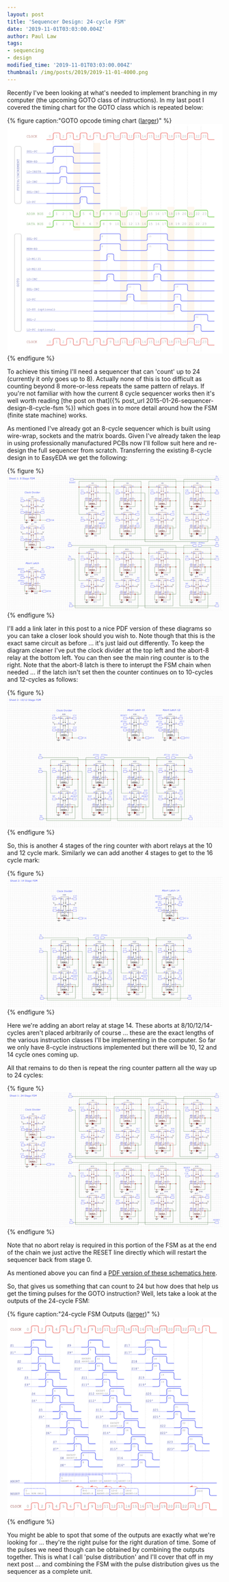 ```yaml
---
layout: post
title: 'Sequencer Design: 24-cycle FSM'
date: '2019-11-01T03:03:00.004Z'
author: Paul Law
tags:
- sequencing
- design
modified_time: '2019-11-01T03:03:00.004Z'
thumbnail: /img/posts/2019/2019-11-01-4000.png
---
```


Recently I've been looking at what's needed to implement branching in my computer (the upcoming GOTO class of instructions).
In my last post I covered the timing chart for the GOTO class which is repeated below:

{% figure caption:"GOTO opcode timing chart ([larger](/assets/img/posts/2019/2019-10-06-1004.png))" %}![GOTO opcode timing chart](/assets/img/posts/2019/2019-10-06-0004.png){% endfigure %}

To achieve this timing I'll need a sequencer that can 'count' up to 24 (currently it only goes up to 8). Actually none of this
is too difficult as counting beyond 8 more-or-less repeats the same pattern of relays. If you're not familiar with how the
current 8 cycle sequencer works then it's well worth reading
[the post on that]({% post_url 2015-01-26-sequencer-design-8-cycle-fsm %})
which goes in to more detail around how the FSM (finite state machine) works.

As mentioned I've already got an 8-cycle sequencer which is built using wire-wrap, sockets and the matrix boards. Given I've
already taken the leap in using professionally manufactured PCBs now I'll follow suit here and re-design the full sequencer
from scratch. Transferring the existing 8-cycle design in to EasyEDA we get the following:

{% figure %}![8-cycle FSM](/assets/img/posts/2019/2019-11-01-0000.png){% endfigure %}

I'll add a link later in this post to a nice PDF version of these diagrams so you can take a closer look should you wish to.
Note though that this is the exact same circuit as before ... it's just laid out differently. To keep the diagram cleaner I've
put the clock divider at the top left and the abort-8 relay at the bottom left. You can then see the main ring counter is to
the right. Note that the abort-8 latch is there to interupt the FSM chain when needed ... if the latch isn't set then the
counter continues on to 10-cycles and 12-cycles as follows:

{% figure %}![10/12-cycle FSM](/assets/img/posts/2019/2019-11-01-0001.png){% endfigure %}

So, this is another 4 stages of the ring counter with abort relays at the 10 and 12 cycle mark. Similarly we can add another
4 stages to get to the 16 cycle mark:

{% figure %}![14-cycle FSM](/assets/img/posts/2019/2019-11-01-0002.png){% endfigure %}

Here we're adding an abort relay at stage 14. These aborts at 8/10/12/14-cycles aren't placed arbitrarily of course ... these
are the exact lengths of the various instruction classes I'll be implementing in the computer. So far we only have 8-cycle
instructions implemented but there will be 10, 12 and 14 cycle ones coming up.

All that remains to do then is repeat the ring counter pattern all the way up to 24 cycles:

{% figure %}![24-cycle FSM](/assets/img/posts/2019/2019-11-01-0003.png){% endfigure %}

Note that no abort relay is required in this portion of the FSM as at the end of the chain we just active the RESET line
directly which will restart the sequencer back from stage 0.

As mentioned above you can find a [PDF version of these schematics here](/assets/img/posts/2019/2019-11-01-1003.pdf).

So, that gives us something that can count to 24 but how does that help us get the timing pulses for the GOTO instruction?
Well, lets take a look at the outputs of the 24-cycle FSM:

{% figure caption:"24-cycle FSM Outputs ([larger](/assets/pdf/sequencer-timing.pdf))" %}![24-cycle FSM Outputs](/assets/img/posts/2019/2019-11-01-0004.png){% endfigure %}

You might be able to spot that some of the outputs are exactly what we're looking for ... they're the right pulse for the
right duration of time. Some of the pulses we need though can be obtained by combining the outputs together. This is what I
call 'pulse distribution' and I'll cover that off in my next post ... and combining the FSM with the pulse distribution
gives us the sequencer as a complete unit.
